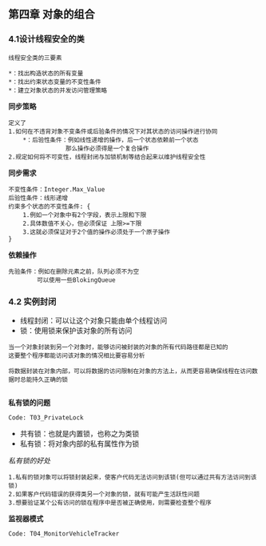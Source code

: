 ## 第四章 对象的组合

### 4.1设计线程安全的类

```
线程安全类的三要素

*：找出构造状态的所有变量
*：找出约束状态变量的不变性条件
*：建立对象状态的并发访问管理策略
```
**同步策略**

```
定义了
1.如何在不违背对象不变条件或后验条件的情况下对其状态的访问操作进行协同
	*：后验性条件：例如线性递增的操作，后一个状态依赖前一个状态
	            那么操作必须得是一个复合操作
2.规定如何将不可变性，线程封闭与加锁机制等结合起来以维护线程安全性
```

**同步需求**

```
不变性条件：Integer.Max_Value
后验性条件：线形递增
约束多个状态的不变性条件: {
	1.例如一个对象中有2个字段，表示上限和下限
	2.具体数值不关心，但必须保证 上限>=下限
	3.这就必须保证对于2个值的操作必须处于一个原子操作
}
```
**依赖操作**

```
先验条件：例如在删除元素之前，队列必须不为空
        可以使用一些BlokingQueue
```

### 4.2 实例封闭

- 线程封闭：可以让这个对象只能由单个线程访问
- 锁：使用锁来保护该对象的所有访问

```
当一个对象封装到另一个对象时，能够访问被封装的对象的所有代码路径都是已知的
这要整个程序都能访问该对象的情况相比要容易分析

将数据封装在对象内部，可以将数据的访问限制在对象的方法上，从而更容易确保线程在访问数据时总能持久正确的锁


```

**私有锁的问题**

```
Code: T03_PrivateLock
```

- 共有锁：也就是内置锁，也称之为类锁
- 私有锁：将对象内部的私有属性作为锁

*私有锁的好处*

```
1.私有的锁对象可以将锁封装起来，使客户代码无法访问到该锁(但可以通过共有方法访问到该锁)
2.如果客户代码错误的获得类另一个对象的锁，就有可能产生活跃性问题
3.想要验证某个公有访问的锁在程序中是否被正确使用，则需要检查整个程序

```

**监视器模式**

```
Code: T04_MonitorVehicleTracker
```




